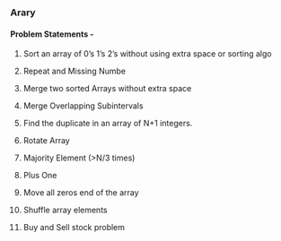 ### Arary 
#### Problem Statements - 
1. Sort an array of 0’s 1’s 2’s without using extra space or sorting algo

2. Repeat and Missing Numbe

3. Merge two sorted Arrays without extra space

4. Merge Overlapping Subintervals

5. Find the duplicate in an array of N+1 integers.

6. Rotate Array

7. Majority Element (>N/3 times)

8. Plus One

9. Move all zeros end of the array

10. Shuffle array elements

11. Buy and Sell stock problem